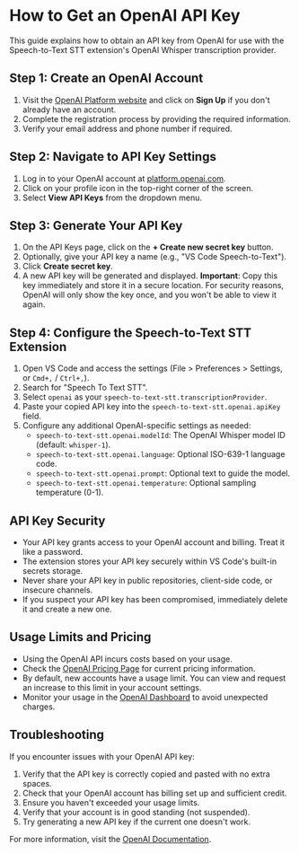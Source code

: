 # How to Get an OpenAI API Key

This guide explains how to obtain an API key from OpenAI for use with the Speech-to-Text STT extension's OpenAI Whisper transcription provider.

## Step 1: Create an OpenAI Account

1. Visit the [OpenAI Platform website](https://platform.openai.com/) and click on **Sign Up** if you don't already have an account.
2. Complete the registration process by providing the required information.
3. Verify your email address and phone number if required.

## Step 2: Navigate to API Key Settings

1. Log in to your OpenAI account at [platform.openai.com](https://platform.openai.com/).
2. Click on your profile icon in the top-right corner of the screen.
3. Select **View API Keys** from the dropdown menu.

## Step 3: Generate Your API Key

1. On the API Keys page, click on the **+ Create new secret key** button.
2. Optionally, give your API key a name (e.g., "VS Code Speech-to-Text").
3. Click **Create secret key**.
4. A new API key will be generated and displayed. **Important**: Copy this key immediately and store it in a secure location. For security reasons, OpenAI will only show the key once, and you won't be able to view it again.

## Step 4: Configure the Speech-to-Text STT Extension

1. Open VS Code and access the settings (File > Preferences > Settings, or `Cmd+,` / `Ctrl+,`).
2. Search for "Speech To Text STT".
3. Select `openai` as your `speech-to-text-stt.transcriptionProvider`.
4. Paste your copied API key into the `speech-to-text-stt.openai.apiKey` field.
5. Configure any additional OpenAI-specific settings as needed:
   - `speech-to-text-stt.openai.modelId`: The OpenAI Whisper model ID (default: `whisper-1`).
   - `speech-to-text-stt.openai.language`: Optional ISO-639-1 language code.
   - `speech-to-text-stt.openai.prompt`: Optional text to guide the model.
   - `speech-to-text-stt.openai.temperature`: Optional sampling temperature (0-1).

## API Key Security

- Your API key grants access to your OpenAI account and billing. Treat it like a password.
- The extension stores your API key securely within VS Code's built-in secrets storage.
- Never share your API key in public repositories, client-side code, or insecure channels.
- If you suspect your API key has been compromised, immediately delete it and create a new one.

## Usage Limits and Pricing

- Using the OpenAI API incurs costs based on your usage.
- Check the [OpenAI Pricing Page](https://openai.com/pricing) for current pricing information.
- By default, new accounts have a usage limit. You can view and request an increase to this limit in your account settings.
- Monitor your usage in the [OpenAI Dashboard](https://platform.openai.com/usage) to avoid unexpected charges.

## Troubleshooting

If you encounter issues with your OpenAI API key:

1. Verify that the API key is correctly copied and pasted with no extra spaces.
2. Check that your OpenAI account has billing set up and sufficient credit.
3. Ensure you haven't exceeded your usage limits.
4. Verify that your account is in good standing (not suspended).
5. Try generating a new API key if the current one doesn't work.

For more information, visit the [OpenAI Documentation](https://platform.openai.com/docs/api-reference/authentication). 